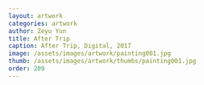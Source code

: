 ```yaml
---
layout: artwork
categories: artwork
author: Zeyu Yun
title: After Trip
caption: After Trip, Digital, 2017
image: /assets/images/artwork/painting001.jpg
thumb: /assets/images/artwork/thumbs/painting001.jpg
order: 209
---
```

